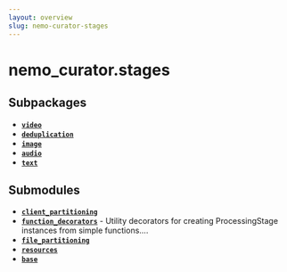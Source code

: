 ```yaml
---
layout: overview
slug: nemo-curator-stages
---
```


# nemo_curator.stages



## Subpackages

- **[`video`](nemo-curator-stages-video)**
- **[`deduplication`](nemo-curator-stages-deduplication)**
- **[`image`](nemo-curator-stages-image)**
- **[`audio`](nemo-curator-stages-audio)**
- **[`text`](nemo-curator-stages-text)**

## Submodules

- **[`client_partitioning`](nemo-curator-stages-client-partitioning)**
- **[`function_decorators`](nemo-curator-stages-function-decorators)** - Utility decorators for creating ProcessingStage instances from simple functions....
- **[`file_partitioning`](nemo-curator-stages-file-partitioning)**
- **[`resources`](nemo-curator-stages-resources)**
- **[`base`](nemo-curator-stages-base)**
